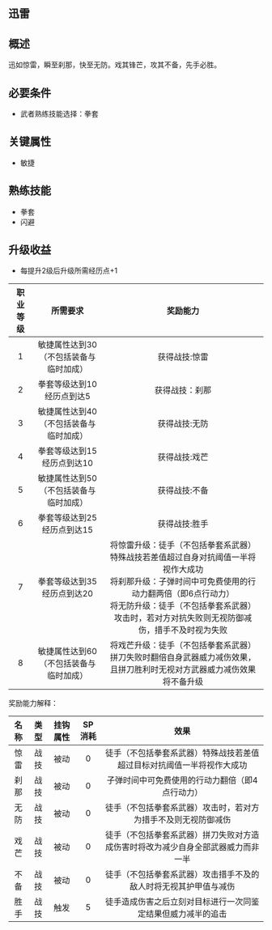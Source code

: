 ## 迅雷

## 概述

迅如惊雷，瞬至刹那，快至无防。戏其锋芒，攻其不备，先手必胜。

## 必要条件

* 武者熟练技能选择：拳套

## 关键属性

* 敏捷

## 熟练技能

* 拳套
* 闪避

## 升级收益

* 每提升2级后升级所需经历点+1

职业等级|所需要求|奖励能力
:--:|:--:|:--:
1|敏捷属性达到30（不包括装备与临时加成）|获得战技:惊雷
2|拳套等级达到10<br>经历点到达5|获得战技：刹那
3|敏捷属性达到40（不包括装备与临时加成）|获得战技:无防
4|拳套等级达到15<br>经历点到达10|获得战技:戏芒
5|敏捷属性达到50（不包括装备与临时加成）|获得战技:不备
6|拳套等级达到25<br>经历点到达15|获得战技:胜手
7|拳套等级达到35<br>经历点到达20|将惊雷升级：徒手（不包括拳套系武器）特殊战技若差值超过自身对抗阈值一半将视作大成功<br>将刹那升级：子弹时间中可免费使用的行动力翻两倍（即6点行动力）<br>将无防升级：徒手（不包括拳套系武器）攻击时，若对方对抗失败则无视防御减伤，措手不及时视为失败
8|敏捷属性达到60（不包括装备与临时加成）|将戏芒升级：徒手（不包括拳套系武器）拼刀失败时翻倍自身武器威力减伤效果，且拼刀胜利时无视对方武器威力减伤效果<br>将不备升级|徒手（不包括拳套系武器）攻击措手不及的敌人时将无视其护甲值与减伤且伤害倍率增加50%：<br>将胜手升级：徒手造成伤害之后立刻对目标进行一次同鉴定结果的追击

奖励能力解释：

名称|类型|挂钩属性|SP消耗|效果
:--:|:--:|:--:|:--:|:--:
惊雷|战技|被动|0|徒手（不包括拳套系武器）特殊战技若差值超过目标对抗阈值一半将视作大成功
刹那|战技|被动|0|子弹时间中可免费使用的行动力翻倍（即4点行动力）
无防|战技|被动|0|徒手（不包括拳套系武器）攻击时，若对方为措手不及则无视防御减伤
戏芒|战技|被动|0|徒手（不包括拳套系武器）拼刀失败对方造成伤害时将改为减少自身全部武器威力而非一半
不备|战技|被动|0|徒手（不包括拳套系武器）攻击措手不及的敌人时将无视其护甲值与减伤
胜手|战技|触发|5|徒手造成伤害之后立刻对目标进行一次同鉴定结果但威力减半的追击
